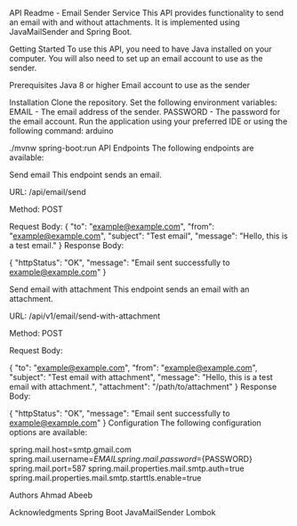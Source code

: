 API Readme - Email Sender Service
This API provides functionality to send an email with and without attachments. It is implemented using JavaMailSender and Spring Boot.

Getting Started
To use this API, you need to have Java installed on your computer. You will also need to set up an email account to use as the sender.

Prerequisites
Java 8 or higher
Email account to use as the sender

Installation
Clone the repository.
Set the following environment variables:
EMAIL - The email address of the sender.
PASSWORD - The password for the email account.
Run the application using your preferred IDE or using the following command:
arduino


./mvnw spring-boot:run
API Endpoints
The following endpoints are available:

Send email
This endpoint sends an email.

URL: /api/email/send

Method: POST

Request Body:
{
  "to": "example@example.com",
  "from": "example@example.com",
  "subject": "Test email",
  "message": "Hello, this is a test email."
}
Response Body:


{
  "httpStatus": "OK",
  "message": "Email sent successfully to example@example.com"
}

Send email with attachment
This endpoint sends an email with an attachment.

URL: /api/v1/email/send-with-attachment

Method: POST

Request Body:

{
  "to": "example@example.com",
  "from": "example@example.com",
  "subject": "Test email with attachment",
  "message": "Hello, this is a test email with attachment.",
  "attachment": "/path/to/attachment"
}
Response Body:

{
  "httpStatus": "OK",
  "message": "Email sent successfully to example@example.com"
}
Configuration
The following configuration options are available:

spring.mail.host=smtp.gmail.com
spring.mail.username=${EMAIL}
spring.mail.password=${PASSWORD}
spring.mail.port=587
spring.mail.properties.mail.smtp.auth=true
spring.mail.properties.mail.smtp.starttls.enable=true

Authors
Ahmad Abeeb

Acknowledgments
Spring Boot
JavaMailSender
Lombok
